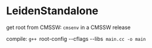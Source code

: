 # LeidenStandalone
get root from CMSSW: `cmsenv` in a CMSSW release

compile: `g++ `root-config --cflags --libs` main.cc -o main`
